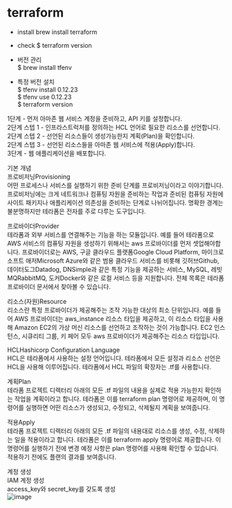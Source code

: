 # terraform

* install
brew install terraform

* check
$ terraform version

* 버전 관리  
$ brew install tfenv  
* 특정 버전 설치  
$ tfenv install 0.12.23  
$ tfenv use 0.12.23  
$ terraform version  

1단계 - 먼저 아마존 웹 서비스 계정을 준비하고, API 키를 설정합니다.  
2단계 스텝 1 - 인프라스트럭처를 정의하는 HCL 언어로 필요한 리소스를 선언합니다.  
2단계 스텝 2 - 선언된 리소스들이 생성가능한지 계획(Plan)을 확인합니다.  
2단계 스텝 3 - 선언된 리소스들을 아마존 웹 서비스에 적용(Apply)합니다.  
3단계 - 웹 애플리케이션을 배포합니다.

기본 개념  
프로비저닝Provisioning  
어떤 프로세스나 서비스를 실행하기 위한 준비 단계를 프로비저닝이라고 이야기합니다. 프로비저닝에는 크게 네트워크나 컴퓨팅 자원을 준비하는 작업과 준비된 컴퓨팅 자원에 사이트 패키지나 애플리케이션 의존성을 준비하는 단계로 나뉘어집니다. 명확한 경계는 불분명하지만 테라폼은 전자를 주로 다루는 도구입니다.  

프로바이더Provider  
테라폼과 외부 서비스를 연결해주는 기능을 하는 모듈입니다. 예를 들어 테라폼으로 AWS 서비스의 컴퓨팅 자원을 생성하기 위해서는 aws 프로바이더를 먼저 셋업해야합니다. 프로바이더로는 AWS, 구글 클라우드 플랫폼Google Cloud Platform, 마이크로소프트 애저Microsoft Azure와 같은 범용 클라우드 서비스를 비롯해 깃허브Github, 데이터도그Datadog, DNSimple과 같은 특정 기능을 제공하는 서비스, MySQL, 레빗MQRabbitMQ, 도커Docker와 같은 로컬 서비스 등을 지원합니다. 전체 목록은 테라폼 프로바이더 문서에서 찾아볼 수 있습니다.  

리소스(자원)Resource  
리소스란 특정 프로바이더가 제공해주는 조작 가능한 대상의 최소 단위입니다. 예를 들어 AWS 프로바이더는 aws_instance 리소스 타입을 제공하고, 이 리소스 타입을 사용해 Amazon EC2의 가상 머신 리소스를 선언하고 조작하는 것이 가능합니다. EC2 인스턴스, 시큐리티 그룹, 키 페어 모두 aws 프로바이더가 제공해주는 리소스 타입입니다.  

HCLHashicorp Configuration Language  
HCL은 테라폼에서 사용하는 설정 언어입니다. 테라폼에서 모든 설정과 리소스 선언은 HCL을 사용해 이루어집니다. 테라폼에서 HCL 파일의 확장자는 .tf를 사용합니다.  

계획Plan  
테라폼 프로젝트 디렉터리 아래의 모든 .tf 파일의 내용을 실제로 적용 가능한지 확인하는 작업을 계획이라고 합니다. 테라폼은 이를 terraform plan 명령어로 제공하며, 이 명령어를 실행하면 어떤 리소스가 생성되고, 수정되고, 삭제될지 계획을 보여줍니다.  

적용Apply  
테라폼 프로젝트 디렉터리 아래의 모든 .tf 파일의 내용대로 리소스를 생성, 수정, 삭제하는 일을 적용이라고 합니다. 테라폼은 이를 terraform apply 명령어로 제공합니다. 이 명령어를 실행하기 전에 변경 예정 사항은 plan 명령어를 사용해 확인할 수 있습니다. 적용하기 전에도 플랜의 결과를 보여줍니다.  

계정 생성  
IAM 계정 생성  
access_key와 secret_key를 갖도록 생성  
![image](https://user-images.githubusercontent.com/74689088/144781389-372fdb88-636d-4297-b3d8-e53ba8da9178.png)

